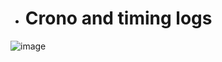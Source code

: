 - #  Crono and timing logs
	
![image](https://github.com/user-attachments/assets/6cf2bed3-45d9-4184-bfc4-679c1eb89589)

